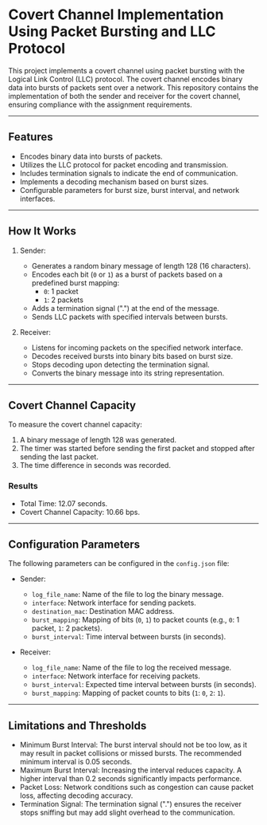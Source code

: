 # Covert Channel Implementation Using Packet Bursting and LLC Protocol

This project implements a covert channel using packet bursting with the Logical Link Control (LLC) protocol. The covert channel encodes binary data into bursts of packets sent over a network. This repository contains the implementation of both the sender and receiver for the covert channel, ensuring compliance with the assignment requirements.

---

## Features

- Encodes binary data into bursts of packets.
- Utilizes the LLC protocol for packet encoding and transmission.
- Includes termination signals to indicate the end of communication.
- Implements a decoding mechanism based on burst sizes.
- Configurable parameters for burst size, burst interval, and network interfaces.

---

## How It Works

1. Sender:
   - Generates a random binary message of length 128 (16 characters).
   - Encodes each bit (`0` or `1`) as a burst of packets based on a predefined burst mapping:
     - `0`: 1 packet
     - `1`: 2 packets
   - Adds a termination signal (".") at the end of the message.
   - Sends LLC packets with specified intervals between bursts.

2. Receiver:
   - Listens for incoming packets on the specified network interface.
   - Decodes received bursts into binary bits based on burst size.
   - Stops decoding upon detecting the termination signal.
   - Converts the binary message into its string representation.

---

## Covert Channel Capacity

To measure the covert channel capacity:
1. A binary message of length 128 was generated.
2. The timer was started before sending the first packet and stopped after sending the last packet.
3. The time difference in seconds was recorded.


### Results

- Total Time: 12.07 seconds.
- Covert Channel Capacity: 10.66 bps.

---

## Configuration Parameters

The following parameters can be configured in the `config.json` file:

- Sender:
  - `log_file_name`: Name of the file to log the binary message.
  - `interface`: Network interface for sending packets.
  - `destination_mac`: Destination MAC address.
  - `burst_mapping`: Mapping of bits (`0`, `1`) to packet counts (e.g., `0`: 1 packet, `1`: 2 packets).
  - `burst_interval`: Time interval between bursts (in seconds).

- Receiver:
  - `log_file_name`: Name of the file to log the received message.
  - `interface`: Network interface for receiving packets.
  - `burst_interval`: Expected time interval between bursts (in seconds).
  - `burst_mapping`: Mapping of packet counts to bits (`1`: `0`, `2`: `1`).

---

## Limitations and Thresholds

- Minimum Burst Interval: The burst interval should not be too low, as it may result in packet collisions or missed bursts. The recommended minimum interval is 0.05 seconds.
- Maximum Burst Interval: Increasing the interval reduces capacity. A higher interval than 0.2 seconds significantly impacts performance.
- Packet Loss: Network conditions such as congestion can cause packet loss, affecting decoding accuracy.
- Termination Signal: The termination signal (".") ensures the receiver stops sniffing but may add slight overhead to the communication.



